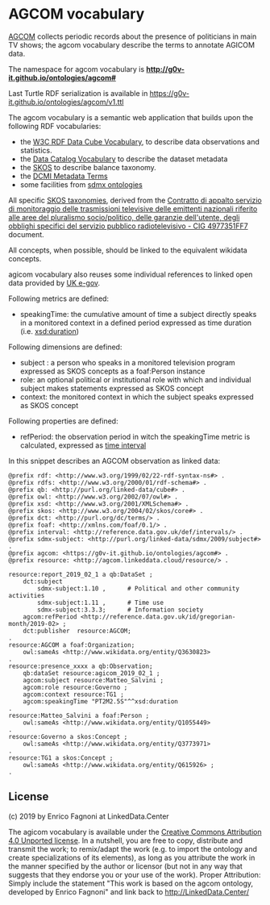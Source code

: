 AGCOM vocabulary
=================

[AGCOM](http://agicom.it/) collects periodic records about the presence of politicians in main TV shows;
the agcom vocabulary describe the terms to annotate AGICOM data.

The namespace for agcom vocabulary is **http://g0v-it.github.io/ontologies/agcom#**

Last Turtle RDF serialization is available in https://g0v-it.github.io/ontologies/agcom/v1.ttl

The agcom vocabulary is a semantic web application that builds upon the following RDF vocabularies:

- the [W3C RDF Data Cube Vocabulary](https://www.w3.org/TR/vocab-data-cube), to describe data observations and statistics.
- the [Data Catalog Vocabulary](https://www.w3.org/TR/vocab-dcat/) to describe the dataset metadata
- the [SKOS](https://www.w3.org/TR/skos-primer) to describe balance taxonomy.
- the [DCMI Metadata Terms](http://dublincore.org/documents/dcmi-terms/)
- some facilities from [sdmx ontologies](https://sdmx.org/)

All specific [SKOS taxonomies](https://www.w3.org/TR/skos-primer/), derived from the [Contratto di appalto servizio di monitoraggio delle trasmissioni televisive delle emittenti nazionali riferito alle aree del pluralismo socio/politico, delle garanzie dell'utente, degli obblighi specifici del servizio pubblico radiotelevisivo - CIG 4977351FF7](https://www.agcom.it/documentazione/documento?p_p_auth=fLw7zRht&p_p_id=101_INSTANCE_ls3TZlzsK0hm&p_p_lifecycle=0&p_p_col_id=column-1&p_p_col_count=1&_101_INSTANCE_ls3TZlzsK0hm_struts_action=%2Fasset_publisher%2Fview_content&_101_INSTANCE_ls3TZlzsK0hm_assetEntryId=4658125&_101_INSTANCE_ls3TZlzsK0hm_type=document) document.

All concepts, when possible, should be linked to the equivalent wikidata concepts.


agicom vocabulary also reuses some individual references to linked open data provided by [UK e-gov](https://github.com/alphagov/datagovuk_reference).

Following metrics are defined:

- speakingTime: the cumulative amount of time a subject directly speaks in a monitored context in a defined period expressed as time duration (i.e. [xsd:duration](http://www.datypic.com/sc/xsd/t-xsd_duration.html))

Following dimensions are defined:

- subject : a person who speaks in a monitored television program expressed as SKOS concepts as a foaf:Person instance
- role: an optional  political or institutional role with which and individual subject makes statements expressed as SKOS concept
- context: the monitored context in which the subject speaks expressed as SKOS concept

Following properties are defined: 

- refPeriod: the observation period in witch the speakingTime metric is calculated, expressed as [time interval](http://reference.data.gov.uk/def/intervals)


In this snippet describes an AGCOM observation as linked data:

```
@prefix rdf: <http://www.w3.org/1999/02/22-rdf-syntax-ns#> .
@prefix rdfs: <http://www.w3.org/2000/01/rdf-schema#> .
@prefix qb: <http://purl.org/linked-data/cube#> .
@prefix owl: <http://www.w3.org/2002/07/owl#> .
@prefix xsd: <http://www.w3.org/2001/XMLSchema#> .
@prefix skos: <http://www.w3.org/2004/02/skos/core#> .
@prefix dct: <http://purl.org/dc/terms/> .
@prefix foaf: <http://xmlns.com/foaf/0.1/> .
@prefix interval: <http://reference.data.gov.uk/def/intervals/> .
@prefix sdmx-subject: <http://purl.org/linked-data/sdmx/2009/subject#> .
@prefix agcom: <https://g0v-it.github.io/ontologies/agcom#> .
@prefix resource: <http://agcom.linkeddata.cloud/resource/> . 

resource:report_2019_02_1 a qb:DataSet ;
	dct:subject
		sdmx-subject:1.10 ,      # Political and other community activities
		sdmx-subject:1.11 ,      # Time use
		sdmx-subject:3.3.3; 	 # Information society
	agcom:refPeriod <http://reference.data.gov.uk/id/gregorian-month/2019-02> ;
	dct:publisher  resource:AGCOM;
.	
resource:AGCOM a foaf:Organization;
    owl:sameAs <http://www.wikidata.org/entity/Q3630823>
.  
resource:presence_xxxx a qb:Observation;
	qb:dataSet resource:agicom_2019_02_1 ;
	agcom:subject resource:Matteo_Salvini ;
	agcom:role resource:Governo ;
	agcom:context resource:TG1 ;
	agcom:speakingTime "PT2M2.5S"^^xsd:duration 
.
resource:Matteo_Salvini a foaf:Person ;
	owl:sameAs <http://www.wikidata.org/entity/Q1055449> 
.
resource:Governo a skos:Concept ;
	owl:sameAs <http://www.wikidata.org/entity/Q3773971> 
.
resource:TG1 a skos:Concept ;
	owl:sameAs <http://www.wikidata.org/entity/Q615926> ;
.
```

## License

(c) 2019 by Enrico Fagnoni at LinkedData.Center

The agicom vocabulary is available under the 
[Creative Commons Attribution 4.0 Unported license](http://creativecommons.org/licenses/by/4.0/). 
In a nutshell, you are free to copy, distribute and transmit the work; 
to remix/adapt the work (e.g. to import the ontology and create specializations of its elements), 
as long as you attribute the work in the manner specified by the author or licensor (but not in any way that suggests that they endorse you or your use of the work). 
Proper Attribution: Simply include the statement "This work is based on the agcom ontology, developed by Enrico Fagnoni" and link back to http://LinkedData.Center/
